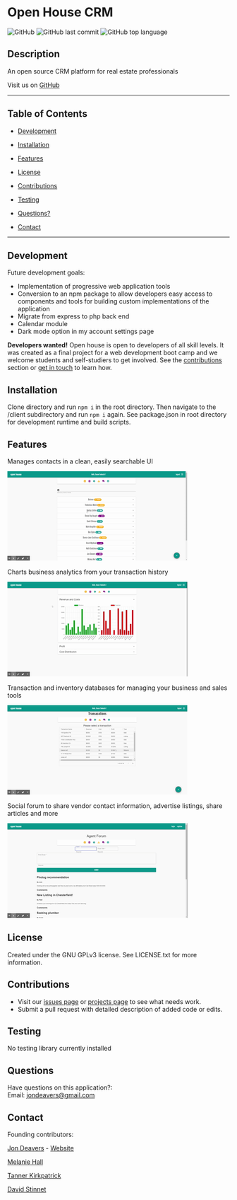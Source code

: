 # Open House CRM

![GitHub](https://img.shields.io/github/license/lucsedirae/open-house-crm?color=39%2C%20255%2C%200%20&style=for-the-badge)
![GitHub last commit](https://img.shields.io/github/last-commit/lucsedirae/open-house-crm?style=for-the-badge)
![GitHub top language](https://img.shields.io/github/languages/top/lucsedirae/open-house-crm?style=for-the-badge)

## Description

An open source CRM platform for real estate professionals

Visit us on [GitHub](https://github.com/lucsedirae/open-house-crm)

<hr>

## Table of Contents

- [Development](#development)

- [Installation](#installation)

- [Features](#features)

- [License](#license)

- [Contributions](#contributions)

- [Testing](#testing)

- [Questions?](#questions)

- [Contact](#contact)

<hr>

## Development

Future development goals:

- Implementation of progressive web application tools
- Conversion to an npm package to allow developers easy access to components and tools for building custom implementations of the application
- Migrate from express to php back end
- Calendar module
- Dark mode option in my account settings page

**Developers wanted!** Open house is open to developers of all skill levels. It was created as a final project for a web development boot camp and we welcome students and self-studiers to get involved. See the [contributions](#contributions) section or [get in touch](#questions) to learn how.

## Installation

Clone directory and run `npm i` in the root directory. Then navigate to the /client subdirectory and run `npm i` again. See package.json in root directory for development runtime and build scripts.

## Features

Manages contacts in a clean, easily searchable UI

![Contacts animation](/client/public/img/contacts.gif)

Charts business analytics from your transaction history

![Charts animation](/client/public/img/charts.gif)

Transaction and inventory databases for managing your business and sales tools

![Charts animation](/client/public/img/trx-inv.gif)

Social forum to share vendor contact information, advertise listings, share articles and more

![Charts animation](/client/public/img/forum.gif)

## License

Created under the GNU GPLv3 license. See LICENSE.txt for more information.

## Contributions

- Visit our [issues page](https://github.com/lucsedirae/open-house-crm/issues) or [projects page](https://github.com/lucsedirae/open-house-crm/projects) to see what needs work.
- Submit a pull request with detailed description of added code or edits.

## Testing

No testing library currently installed

## Questions

Have questions on this application?:<br>
Email: jondeavers@gmail.com <br>

## Contact

Founding contributors:

[Jon Deavers](https://github.com/lucsedirae) - [Website](https://jondeavers.net)

[Melanie Hall](https://github.com/mhall313)

[Tanner Kirkpatrick](https://github.com/twkirkpatrick)

[David Stinnet](https://github.com/serjykalstryke)

